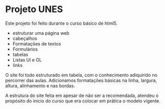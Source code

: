 <h1>Projeto UNES</h1>
    <p>Este projeto foi feito durante o curso básico de html5. </p>
    <ul>
        <li>estruturar uma página web</li>
        <li>cabeçalhos</li>
        <li>Formatações de textos</li>
        <li>Formulários</li>
        <li>tabelas</li>
        <li>Listas Ul e OL</li>
        <li>links</li>
      </ul>
      <p>O site foi todo estruturado em tabela, com o conhecimento adiquirido no percorrer das aulas. Adicionamos formatações básicas na linha, largura, altura, alinhamento e nas bordas.</p>
      <p>A estrutura do site feita em <table> apesar de não ser a recomendada, atendeu o propósito do inicio do curso que era colocar em prática o modelo vigente.</p>
   

